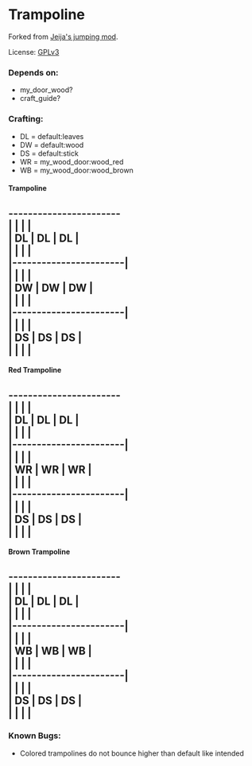# Trampoline

Forked from [Jeija's jumping mod](https://forum.minetest.net/viewtopic.php?t=2957).

License: [GPLv3](LICENSE.txt)


### Depends on:
* my_door_wood?
* craft_guide?


### Crafting:
* DL = default:leaves
* DW = default:wood
* DS = default:stick
* WR = my_wood_door:wood_red
* WB = my_wood_door:wood_brown


#### Trampoline

 -----------------------<br>
|		|		|		|<br>
|  DL	|  DL	|  DL	|<br>
|		|		|		|<br>
|-----------------------|<br>
|		|		|		|<br>
|  DW	|  DW	|  DW	|<br>
|		|		|		|<br>
|-----------------------|<br>
|		|		|		|<br>
|  DS	|  DS	|  DS	|<br>
|		|		|		|<br>
 -----------------------


#### Red Trampoline

 -----------------------<br>
|		|		|		|<br>
|  DL	|  DL	|  DL	|<br>
|		|		|		|<br>
|-----------------------|<br>
|		|		|		|<br>
|  WR	|  WR	|  WR	|<br>
|		|		|		|<br>
|-----------------------|<br>
|		|		|		|<br>
|  DS	|  DS	|  DS	|<br>
|		|		|		|<br>
 -----------------------


#### Brown Trampoline

 -----------------------<br>
|		|		|		|<br>
|  DL	|  DL	|  DL	|<br>
|		|		|		|<br>
|-----------------------|<br>
|		|		|		|<br>
|  WB	|  WB	|  WB	|<br>
|		|		|		|<br>
|-----------------------|<br>
|		|		|		|<br>
|  DS	|  DS	|  DS	|<br>
|		|		|		|<br>
 -----------------------

### Known Bugs:

* Colored trampolines do not bounce higher than default like intended
